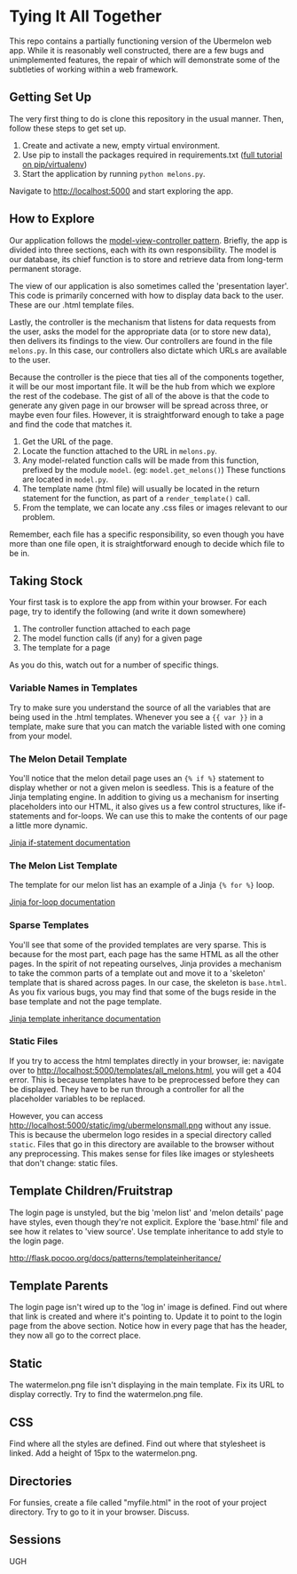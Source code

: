 Tying It All Together
=====================
This repo contains a partially functioning version of the Ubermelon web app. While it is reasonably well constructed, there are a few bugs and unimplemented features, the repair of which will demonstrate some of the subtleties of working within a web framework.

Getting Set Up
--------------
The very first thing to do is clone this repository in the usual manner. Then, follow these steps to get set up.

1. Create and activate a new, empty virtual environment.
2. Use pip to install the packages required in requirements.txt ([full tutorial on pip/virtualenv](http://www.dabapps.com/blog/introduction-to-pip-and-virtualenv-python/))
3. Start the application by running `python melons.py`.

Navigate to [http://localhost:5000](http://localhost:5000) and start exploring the app.

How to Explore
--------------
Our application follows the [model-view-controller pattern](http://en.wikipedia.org/wiki/Model-view-controller). Briefly, the app is divided into three sections, each with its own responsibility. The model is our database, its chief function is to store and retrieve data from long-term permanent storage.

The view of our application is also sometimes called the 'presentation layer'. This code is primarily concerned with how to display data back to the user. These are our .html template files.

Lastly, the controller is the mechanism that listens for data requests from the user, asks the model for the appropriate data (or to store new data), then delivers its findings to the view. Our controllers are found in the file `melons.py`. In this case, our controllers also dictate which URLs are available to the user.

Because the controller is the piece that ties all of the components together, it will be our most important file. It will be the hub from which we explore the rest of the codebase. The gist of all of the above is that the code to generate any given page in our browser will be spread across three, or maybe even four files. However, it is straightforward enough to take a page and find the code that matches it.

1. Get the URL of the page.
2. Locate the function attached to the URL in `melons.py`.
3. Any model-related function calls will be made from this function, prefixed by the module `model`. (eg: `model.get_melons()`) These functions are located in `model.py`.
4. The template name (html file) will usually be located in the return statement for the function, as part of a `render_template()` call.
5. From the template, we can locate any .css files or images relevant to our problem.

Remember, each file has a specific responsibility, so even though you have more than one file open, it is straightforward enough to decide which file to be in.

Taking Stock
------------
Your first task is to explore the app from within your browser. For each page, try to identify the following (and write it down somewhere)

1. The controller function attached to each page
2. The model function calls (if any) for a given page
3. The template for a page

As you do this, watch out for a number of specific things.

### Variable Names in Templates
Try to make sure you understand the source of all the variables that are being used in the .html templates. Whenever you see a `{{ var }}` in a template, make sure that you can match the variable listed with one coming from your model.

### The Melon Detail Template
You'll notice that the melon detail page uses an `{% if %}` statement to display whether or not a given melon is seedless. This is a feature of the Jinja templating engine. In addition to giving us a mechanism for inserting placeholders into our HTML, it also gives us a few control structures, like if-statements and for-loops. We can use this to make the contents of our page a little more dynamic.

[Jinja if-statement documentation](http://jinja.pocoo.org/docs/templates/#if)

### The Melon List Template
The template for our melon list has an example of a Jinja `{% for %}` loop.

[Jinja for-loop documentation](http://jinja.pocoo.org/docs/templates/#for)

### Sparse Templates
You'll see that some of the provided templates are very sparse. This is because for the most part, each page has the same HTML as all the other pages. In the spirit of not repeating ourselves, Jinja provides a mechanism to take the common parts of a template out and move it to a 'skeleton' template that is shared across pages. In our case, the skeleton is `base.html`. As you fix various bugs, you may find that some of the bugs reside in the base template and not the page template.

[Jinja template inheritance documentation](http://jinja.pocoo.org/docs/templates/#template-inheritance)

### Static Files
If you try to access the html templates directly in your browser, ie: navigate over to [http://localhost:5000/templates/all_melons.html](http://localhost:5000/templates/all_melons.html), you will get a 404 error. This is because templates have to be preprocessed before they can be displayed. They have to be run through a controller for all the placeholder variables to be replaced.

However, you can access [http://localhost:5000/static/img/ubermelonsmall.png](http://localhost:5000/static/img/ubermelonsmall.png) without any issue. This is because the ubermelon logo resides in a special directory called `static`. Files that go in this directory are available to the browser without any preprocessing. This makes sense for files like images or stylesheets that don't change: static files.

Template Children/Fruitstrap
-----------------

The login page is unstyled, but the big 'melon list' and 'melon details' page have styles, even though they're not explicit. Explore the 'base.html' file and see how it relates to 'view source'. Use template inheritance to add style to the login page. 

http://flask.pocoo.org/docs/patterns/templateinheritance/

Template Parents
----------------
The login page isn't wired up to the 'log in' image is defined. Find out where that link is created and where it's pointing to. Update it to point to the login page from the above section. Notice how in every page that has the header, they now all go to the correct place.

Static
------
The watermelon.png file isn't displaying in the main template. Fix its URL to display correctly. Try to find the watermelon.png file.

CSS
---
Find where all the styles are defined. Find out where that stylesheet is linked. Add a height of 15px to the watermelon.png.

Directories
-----------
For funsies, create a file called "myfile.html" in the root of your project directory. Try to go to it in your browser. Discuss.

Sessions
--------
UGH
